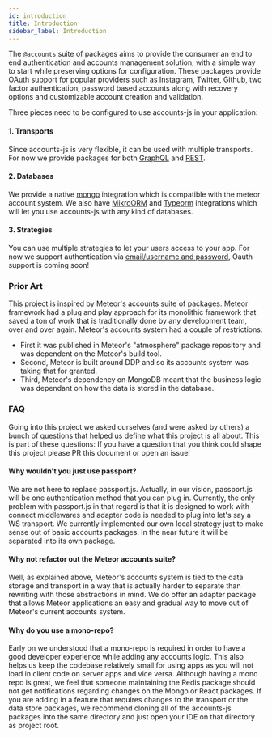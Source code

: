 ```yaml
---
id: introduction
title: Introduction
sidebar_label: Introduction
---
```


The `@accounts` suite of packages aims to provide the consumer an end to end authentication and accounts management solution, with a simple way to start while preserving options for configuration. These packages provide OAuth support for popular providers such as Instagram, Twitter, Github, two factor authentication, password based accounts along with recovery options and customizable account creation and validation.

Three pieces need to be configured to use accounts-js in your application:

#### 1. Transports

Since accounts-js is very flexible, it can be used with multiple transports. For now we provide packages for both [GraphQL](/docs/transports/graphql) and [REST](/docs/transports/rest-express).

#### 2. Databases

We provide a native [mongo](/docs/databases/mongo) integration which is compatible with the meteor account system. We also have [MikroORM](/docs/databases/mikro-orm) and [Typeorm](/docs/databases/typeorm) integrations which will let you use accounts-js with any kind of databases.

#### 3. Strategies

You can use multiple strategies to let your users access to your app. For now we support authentication via [email/username and password](/docs/strategies/password), Oauth support is coming soon!

### Prior Art

This project is inspired by Meteor's accounts suite of packages. Meteor framework had a plug and play approach for its monolithic framework that saved a ton of work that is traditionally done by any development team, over and over again. Meteor's accounts system had a couple of restrictions:

- First it was published in Meteor's "atmosphere" package repository and was dependent on the Meteor's build tool.
- Second, Meteor is built around DDP and so its accounts system was taking that for granted.
- Third, Meteor's dependency on MongoDB meant that the business logic was dependant on how the data is stored in the database.

### FAQ

Going into this project we asked ourselves (and were asked by others) a bunch of questions that helped us define what this project is all about. This is part of these questions: If you have a question that you think could shape this project please PR this document or open an issue!

#### Why wouldn't you just use passport?

We are not here to replace passport.js. Actually, in our vision, passport.js will be one authentication method that you can plug in. Currently, the only problem with passport.js in that regard is that it is designed to work with connect middlewares and adapter code is needed to plug into let's say a WS transport. We currently implemented our own local strategy just to make sense out of basic accounts packages. In the near future it will be separated into its own package.

#### Why not refactor out the Meteor accounts suite?

Well, as explained above, Meteor's accounts system is tied to the data storage and transport in a way that is actually harder to separate than rewriting with those abstractions in mind. We do offer an adapter package that allows Meteor applications an easy and gradual way to move out of Meteor's current accounts system.

#### Why do you use a mono-repo?

Early on we understood that a mono-repo is required in order to have a good developer experience while adding any accounts logic. This also helps us keep the codebase relatively small for using apps as you will not load in client code on server apps and vice versa. Although having a mono repo is great, we feel that someone maintaining the Redis package should not get notifications regarding changes on the Mongo or React packages. If you are adding in a feature that requires changes to the transport or the data store packages, we recommend cloning all of the accounts-js packages into the same directory and just open your IDE on that directory as project root.
